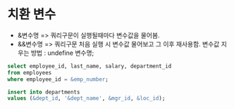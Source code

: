 # 치환 변수 
- &변수명 => 쿼리구문이 실행될때마다 변수값을 물어봄.
- &&변수명 => 쿼리구문 처음 실행 시 변수값 물어보고
                    그 이후 재사용함.
                    변수값 지우는 방법  : undefine 변수명;

```sql
select employee_id, last_name, salary, department_id
from employees
where employee_id = &emp_number;

insert into departments
values (&dept_id, '&dept_name', &mgr_id, &loc_id);
```